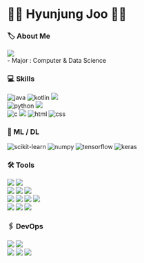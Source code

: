<div>
  
  # 👼🏻 Hyunjung Joo 👼🏻
</div>

<div>


 ### 🏷️ About Me 
<!-- gmail -->
<a href="mailto:joohyunjung0418@gmail.com">
      <img src="https://img.shields.io/badge/Gmail-d14836?style=flat-square&logo=Gmail&logoColor=white&link=trre1827151@gmail.com"/>
</a>
<!-- 노션 자기소개 --> 
<!-- <a href="https://hyunnnny.notion.site/my-mini-portfolio-b273eb8b3b114b21b7a303c14870d631?pvs=4" target="_blank">
  <img src="https://img.shields.io/badge/Notion-000000?style=flat-square&logo=Notion&logoColor=white"/>
</a> -->
<br>
- Major : Computer & Data Science

<br>


<!-- skills  -->

### 💻 Skills
  <img src="https://img.shields.io/badge/Java-007396?style=flat-square&logo=Java&logoColor=white" alt="java" />
  <img src="https://img.shields.io/badge/Kotlin-007396?style=flat-square&logo=Kotlin&logoColor=white" alt="kotlin" />
  <img src="https://img.shields.io/badge/Spring-6DB33F?style=flat-square&logo=Spring&logoColor=white"/> <br>
  <img src="https://img.shields.io/badge/Python-3766AB?style=flat-square&logo=Python&logoColor=white" alt="python" />
  <img src="https://img.shields.io/badge/Django-092E20?style=flat-square&logo=Django&logoColor=white"/><br>
  <img src="https://img.shields.io/badge/C-A8B9CC?style=flat-square&logo=C&logoColor=white" alt="c"/>
  <img src="https://img.shields.io/badge/Linux-FCC624?style=flat-square&logo=Linux&logoColor=white"/>
  <img src="https://img.shields.io/badge/HTML-E34F26?style=flat-square&logo=HTML5&logoColor=white" alt="html"/>
  <img src="https://img.shields.io/badge/CSS-1572B6?style=flat-square&logo=CSS3&logoColor=white" alt="css"/> <br>

<!-- ml / dl -->
### 🤖  ML / DL
  <img src="https://img.shields.io/badge/Scikit learn-F7931E?style=flat-square&logo=scikit learn&logoColor=white" alt="scikit-learn"/>
  <img src="https://img.shields.io/badge/NumPy-013243?style=flat-square&logo=NumPy&logoColor=white" alt="numpy"/>
  <img src="https://img.shields.io/badge/TensorFlow-FF6F00?style=flat-square&logo=TensorFlow&logoColor=white" alt="tensorflow"/>
  <img src="https://img.shields.io/badge/Keras-D00000?style=flat-square&logo=Keras&logoColor=white" alt="keras"/>
  
<!-- tools  -->
### 🛠  Tools
  <img src="https://img.shields.io/badge/Visual Studio Code-007ACC?style=flat-square&logo=Visual Studio Code&logoColor=white"/> 
  <img src="https://img.shields.io/badge/Android Studio-3DDC84?style=flat-square&logo=Android Studio&logoColor=white"/> <br>
  <img src="https://img.shields.io/badge/Eclipse IDE-2C2255?style=flat-square&logo=Eclipse IDE&logoColor=white"/>
  <img src="https://img.shields.io/badge/IntelliJ IDEA-000000?style=flat-square&logo=IntelliJ IDEA&logoColor=white"/> 
  <img src="https://img.shields.io/badge/CLion-000000?style=flat-square&logo=CLion&logoColor=white"/> <br>
  <img src="https://img.shields.io/badge/Jupyter-F37626?style=flat-square&logo=Jupyter&logoColor=white"/>  
  <img src="https://img.shields.io/badge/GitHub-181717?style=flat-square&logo=GitHub&logoColor=white"/> 
  <img src="https://img.shields.io/badge/GitKraken-179287?style=flat-square&logo=GitKraken&logoColor=white"/>
  <img src="https://img.shields.io/badge/Figma-24E1E?style=flat-square&logo=Figma&logoColor=white"/> <br>
  <img src="https://img.shields.io/badge/Slack-4A154B?style=flat-square&logo=Slack&logoColor=white"/>
  <img src="https://img.shields.io/badge/Discord-5865F2?style=flat-square&logo=Discord&logoColor=white"/>
  <img src="https://img.shields.io/badge/Notion-000000?style=flat-square&logo=Notion&logoColor=white"/>

<!-- devops  -->
### 🖇️  DevOps
  <img src="https://img.shields.io/badge/Amazon EC2-FF9900?style=flat-square&logo=Amazon EC2&logoColor=white"/>
  <img src="https://img.shields.io/badge/Amazon RDS-527FFF?style=flat-square&logo=Amazon RDS&logoColor=white"/><br>
  <img src="https://img.shields.io/badge/Amazon S3-569A31?style=flat-square&logo=Amazon S3&logoColor=white"/>
  <img src="https://img.shields.io/badge/MySQL-4479A1?style=flat-square&logo=MySQL&logoColor=white"/>
  <img src="https://img.shields.io/badge/DBeaver-382923?style=flat-square&logo=DBeaver&logoColor=white"/>
  
</div>

<br>

<!--
![Anurag's GitHub stats](https://github-readme-stats.vercel.app/api?username=hyun-jung-joo&show_icons=true&theme=tokyonight)
-->

